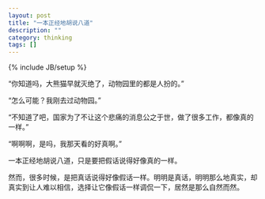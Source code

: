 ```yaml
---
layout: post
title: "一本正经地胡说八道"
description: ""
category: thinking
tags: []
---
```

{% include JB/setup %}


“你知道吗，大熊猫早就灭绝了，动物园里的都是人扮的。”


“怎么可能？我刚去过动物园。”


“不知道了吧，国家为了不让这个悲痛的消息公之于世，做了很多工作，都像真的一样。”


“啊啊啊，是吗，我那天看的好真啊。”




一本正经地胡说八道，只是要把假话说得好像真的一样。


然而，很多时候，是把真话说得好像假话一样。明明是真话，明明那么地真实，却真实到让人难以相信，选择让它像假话一样调侃一下，居然是那么自然而然。